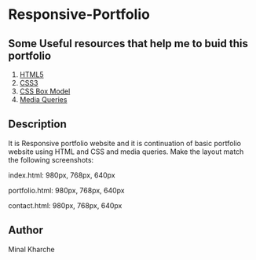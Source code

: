 # Responsive-Portfolio


## Some Useful resources that help me to buid this portfolio
1. [HTML5](https://www.w3schools.com/html/html5_intro.asp)
2. [CSS3](https://www.w3schools.com/css/default.asp)
3. [CSS Box Model](https://developer.mozilla.org/en-US/docs/Learn/CSS/Introduction_to_CSS/Box_model)
4. [Media Queries](https://developer.mozilla.org/en-US/docs/Web/CSS/Media_Queries/Using_media_queries)


## Description
It is Responsive portfolio website and it is continuation of basic portfolio website using HTML and CSS and media queries. 
Make the layout match the following screenshots:

index.html: 980px, 768px, 640px

portfolio.html: 980px, 768px, 640px

contact.html: 980px, 768px, 640px


<!--
## Click on the following link to deployed site
[Responsive-Portfolio]()

 ## Images 
![responsive-portfolio](assets/images/responsive-portfolio.png)-->

## Author
Minal Kharche